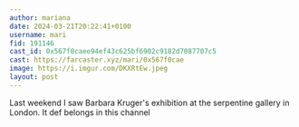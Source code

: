 ```yaml
---
author: mariana
date: 2024-03-21T20:22:41+0100
username: mari
fid: 191146
cast_id: 0x567f0caee94ef43c625bf6902c9182d7087707c5
cast: https://farcaster.xyz/mari/0x567f0cae
image: https://i.imgur.com/DKXRtEw.jpeg
layout: post
---
```


Last weekend I saw Barbara Kruger's exhibition at the serpentine gallery in London. It def belongs in this channel

<img src='https://i.imgur.com/DKXRtEw.jpeg' alt='' referrerpolicy='no-referrer'/>
